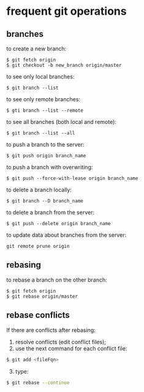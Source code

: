 # frequent git operations

## branches
to create a new branch:
```
$ git fetch origin
$ git checkout -b new_branch origin/master
```

to see only local branches:
```
$ git branch --list
```

to see only remote branches:
```
$ gti branch --list --remote
```

to see all branches (both local and remote):
```
$ git branch --list --all
```

to push a branch to the server:
```
$ git push origin branch_name
```

to push a branch with overwriting:
```
$ git push --force-with-lease origin branch_name
```

to delete a branch locally:
```
$ git branch --D branch_name
```

to delete a branch from the server:
```
$ git push --delete origin branch_name
```

to update data about branches from the server:
```
git remote prune origin
```


## rebasing
to rebase a branch on the other branch:
```
$ git fetch origin
$ git rebase origin/master
```

## rebase conflicts
If there are conflicts after rebasing:
1. resolve conflicts (edit conflict files);
2. use the next command for each conflict file:
```sh
$ git add <fileFqn>	
```
3. type:
```sh
$ git rebase --continue
```

   
